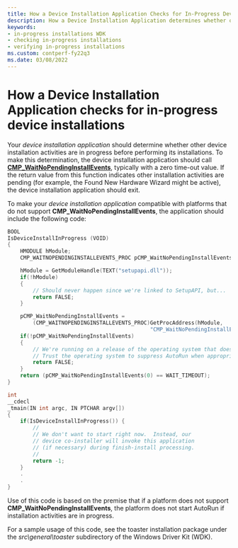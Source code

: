 ```yaml
---
title: How a Device Installation Application Checks for In-Progress Device Installations
description: How a Device Installation Application determines whether other device installation activities are in progress before performing its installations.
keywords:
- in-progress installations WDK
- checking in-progress installations
- verifying in-progress installations
ms.custom: contperf-fy22q3
ms.date: 03/08/2022
---
```


# How a Device Installation Application checks for in-progress device installations

Your *device installation application* should determine whether other device installation activities are in progress before performing its installations. To make this determination, the device installation application should call [**CMP_WaitNoPendingInstallEvents**](/windows/win32/api/cfgmgr32/nf-cfgmgr32-cm_waitnopendinginstallevents), typically with a zero time-out value. If the return value from this function indicates other installation activities are pending (for example, the Found New Hardware Wizard might be active), the device installation application should exit.

To make your *device installation application* compatible with platforms that do not support **CMP_WaitNoPendingInstallEvents**, the application should include the following code:

```cpp
BOOL
IsDeviceInstallInProgress (VOID)
{
    HMODULE hModule;
    CMP_WAITNOPENDINGINSTALLEVENTS_PROC pCMP_WaitNoPendingInstallEvents;

    hModule = GetModuleHandle(TEXT("setupapi.dll"));
    if(!hModule)
    {
        // Should never happen since we're linked to SetupAPI, but...
        return FALSE;
    }

    pCMP_WaitNoPendingInstallEvents =
        (CMP_WAITNOPENDINGINSTALLEVENTS_PROC)GetProcAddress(hModule,
                                             "CMP_WaitNoPendingInstallEvents");
    if(!pCMP_WaitNoPendingInstallEvents)
    {
        // We're running on a release of the operating system that doesn't supply this function.
        // Trust the operating system to suppress AutoRun when appropriate.
        return FALSE;
    }
    return (pCMP_WaitNoPendingInstallEvents(0) == WAIT_TIMEOUT);
}

int
__cdecl
_tmain(IN int argc, IN PTCHAR argv[])
{
    if(IsDeviceInstallInProgress()) {
        //
        // We don't want to start right now.  Instead, our
        // device co-installer will invoke this application
        // (if necessary) during finish-install processing.
        //
        return -1;
    }
    .
    .
}
```

Use of this code is based on the premise that if a platform does not support **CMP_WaitNoPendingInstallEvents**, the platform does not start AutoRun if installation activities are in progress.

For a sample usage of this code, see the toaster installation package under the *src\\general\\toaster* subdirectory of the Windows Driver Kit (WDK).
